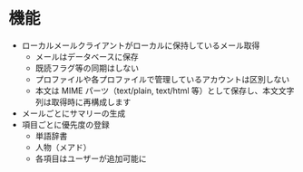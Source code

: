 # 機能

- ローカルメールクライアントがローカルに保持しているメール取得
  - メールはデータベースに保存
  - 既読フラグ等の同期はしない
  - プロファイルや各プロファイルで管理しているアカウントは区別しない
  - 本文は MIME パーツ（text/plain, text/html 等）として保存し、本文文字列は取得時に再構成します
- メールごとにサマリーの生成
- 項目ごとに優先度の登録
  - 単語辞書
  - 人物（メアド）
  - 各項目はユーザーが追加可能に
